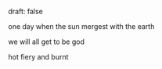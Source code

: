 draft: false

one day when the sun mergest with the earth

we will all get to be god 

hot fiery and burnt